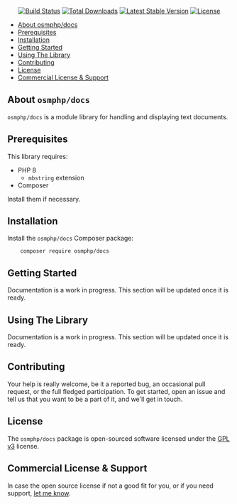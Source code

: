 <p align="center">
    <a href="https://github.com/osmphp/docs/actions"><img src="https://github.com/osmphp/docs/workflows/tests/badge.svg" alt="Build Status"></a>
    <a href="https://packagist.org/packages/osmphp/docs"><img src="https://img.shields.io/packagist/dt/osmphp/docs" alt="Total Downloads"></a>
    <a href="https://packagist.org/packages/osmphp/docs"><img src="https://img.shields.io/packagist/v/osmphp/docs" alt="Latest Stable Version"></a>
    <a href="https://packagist.org/packages/osmphp/docs"><img src="https://img.shields.io/packagist/l/osmphp/docs" alt="License"></a>
</p>

* [About osmphp/docs](#about-osmphpdocs) 
* [Prerequisites](#prerequisites) 
* [Installation](#installation) 
* [Getting Started](#getting-started)
* [Using The Library](#using-the-library)
* [Contributing](#contributing)
* [License](#license)
* [Commercial License & Support](#commercial-license--support)

## About `osmphp/docs`

`osmphp/docs` is a module library for handling and displaying text documents.

## Prerequisites

This library requires:

* PHP 8
    * `mbstring` extension
* Composer

Install them if necessary.

## Installation

Install the `osmphp/docs` Composer package:

        composer require osmphp/docs

## Getting Started 

Documentation is a work in progress. This section will be updated once it is
ready.

## Using The Library

Documentation is a work in progress. This section will be updated once it is ready.

## Contributing

Your help is really welcome, be it a reported bug, an occasional pull request, or the full fledged participation. To get started, open an issue and tell us that you want to be a part of it, and we'll get in touch.   

## License

The `osmphp/docs` package is open-sourced software licensed under the [GPL v3](LICENSE) license.

## Commercial License & Support

In case the open source license if not a good fit for you, or if you need support, [let me know](https://github.com/osmianski). 